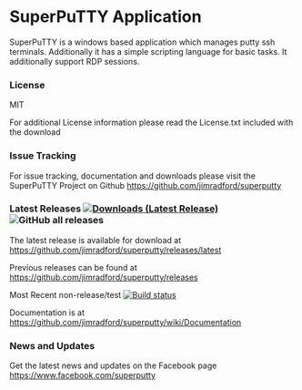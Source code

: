 # SuperPuTTY Application
SuperPuTTY is a windows based application which manages putty ssh terminals. Additionally it has a simple scripting language for basic tasks. It additionally support RDP sessions.

### License
MIT

For additional License information please read the License.txt included with the download

### Issue Tracking
For issue tracking, documentation and downloads please visit the SuperPuTTY Project on Github
https://github.com/jimradford/superputty

### Latest Releases [![Downloads (Latest Release)](https://img.shields.io/github/downloads/jimradford/superputty/latest/total)](https://github.com/jimradford/superputty/releases/latest) ![GitHub all releases](https://img.shields.io/github/downloads/jimradford/superputty/total?label=total%20downloads)
  The latest release is available for download at https://github.com/jimradford/superputty/releases/latest 

  Previous releases can be found at https://github.com/jimradford/superputty/releases

  Most Recent non-release/test [![Build status](https://ci.appveyor.com/api/projects/status/s6thtyntec4beaqk/branch/master?svg=true)](https://ci.appveyor.com/project/jimradford/superputty/branch/master)

Documentation is at https://github.com/jimradford/superputty/wiki/Documentation

### News and Updates
Get the latest news and updates on the Facebook page https://www.facebook.com/superputty
